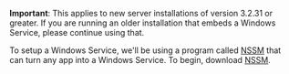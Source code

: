 **Important**: This applies to new server installations of version 3.2.31 or greater. If you are running an older installation that embeds a Windows Service, please continue using that.

To setup a Windows Service, we'll be using a program called [NSSM](http://nssm.cc/) that can turn any app into a Windows Service. To begin, download [NSSM](http://nssm.cc/).